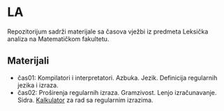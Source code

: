 # LA
Repozitorijum sadrži materijale sa časova vježbi iz predmeta Leksička analiza na Matematičkom fakultetu. 


## Materijali
  - čas01: Kompilatori i interpretatori. Azbuka. Jezik. Definicija regularnih jezika i izraza.
  - čas02: Proširenja regularnih izraza. Gramzivost. Lenjo izračunavanje. Sidra. [Kalkulator](https://regexr.com/) za rad sa regularnim izrazima.
  <!--
  - čas03: Sidra, preduvidi i postuvidi, grupisanje teksta
  - čas04: Terminal, grep, uniq, head, tail
  - čas05: Sed, sort
  - čas06: Uvod u programski jezik Python
  - čas07: Rad sa regularnim izrazima u programskom jeziku Python
  - čas08: Regularni izrazi - nastavak, json, html
  - čas09: Regularni izrazi - nastavak, obilazak direktorijuma
  - čas10: Konačni automati, konstrukcija Tompsona, minimalizacija
  - čas11: Konstrukcija Gluškova, proizvod automata, transduktori
  - čas12: Flex
  - čas13: Flex - nastavak -->
